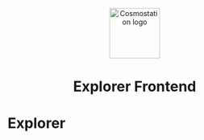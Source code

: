 <p align="center">
  <a href="https://www.cosmostation.io" target="_blank" rel="noopener noreferrer">
    <img width="100" src="https://user-images.githubusercontent.com/20435620/55696624-d7df2e00-59f8-11e9-9126-edf9a40b11a8.png" alt="Cosmostation logo">
  </a>
</p>
<h1 align="center">
  Explorer Frontend
</h1>

# Explorer

